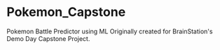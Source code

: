 # Pokemon_Capstone
Pokemon Battle Predictor using ML
Originally created for BrainStation's Demo Day Capstone Project.
